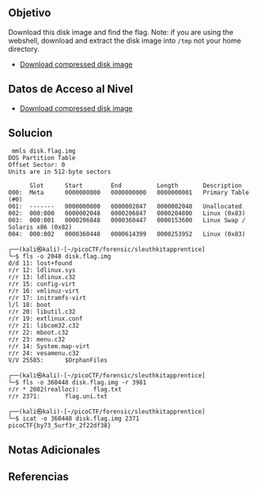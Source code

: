 ## Objetivo

Download this disk image and find the flag. Note: if you are using the webshell, download and extract the disk image into `/tmp` not your home directory.

- [Download compressed disk image](https://artifacts.picoctf.net/c/138/disk.flag.img.gz)

## Datos de Acceso al Nivel

- [Download compressed disk image](https://artifacts.picoctf.net/c/138/disk.flag.img.gz)
## Solucion

```
 mmls disk.flag.img 
DOS Partition Table
Offset Sector: 0
Units are in 512-byte sectors

      Slot      Start        End          Length       Description
000:  Meta      0000000000   0000000000   0000000001   Primary Table (#0)
001:  -------   0000000000   0000002047   0000002048   Unallocated
002:  000:000   0000002048   0000206847   0000204800   Linux (0x83)
003:  000:001   0000206848   0000360447   0000153600   Linux Swap / Solaris x86 (0x82)
004:  000:002   0000360448   0000614399   0000253952   Linux (0x83)

┌──(kali㉿kali)-[~/picoCTF/forensic/sleuthkitapprentice]
└─$ fls -o 2048 disk.flag.img 
d/d 11: lost+found
r/r 12: ldlinux.sys
r/r 13: ldlinux.c32
r/r 15: config-virt
r/r 16: vmlinuz-virt
r/r 17: initramfs-virt
l/l 18: boot
r/r 20: libutil.c32
r/r 19: extlinux.conf
r/r 21: libcom32.c32
r/r 22: mboot.c32
r/r 23: menu.c32
r/r 14: System.map-virt
r/r 24: vesamenu.c32
V/V 25585:      $OrphanFiles

┌──(kali㉿kali)-[~/picoCTF/forensic/sleuthkitapprentice]
└─$ fls -o 360448 disk.flag.img -r 3981
r/r * 2082(realloc):    flag.txt
r/r 2371:       flag.uni.txt
        
┌──(kali㉿kali)-[~/picoCTF/forensic/sleuthkitapprentice]
└─$ icat -o 360448 disk.flag.img 2371   
picoCTF{by73_5urf3r_2f22df38}

```

## Notas Adicionales



## Referencias
